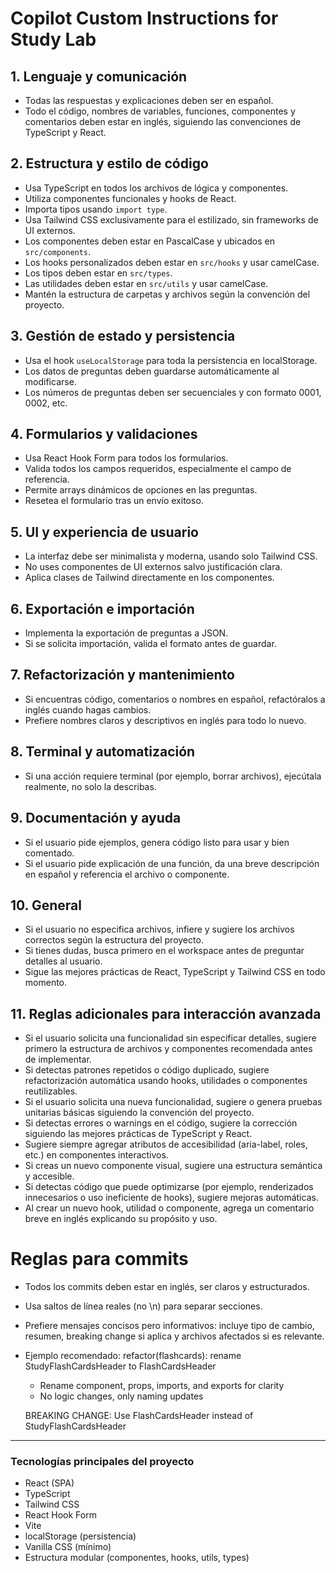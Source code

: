 
# Copilot Custom Instructions for Study Lab

## 1. Lenguaje y comunicación
- Todas las respuestas y explicaciones deben ser en español.
- Todo el código, nombres de variables, funciones, componentes y comentarios deben estar en inglés, siguiendo las convenciones de TypeScript y React.

## 2. Estructura y estilo de código
- Usa TypeScript en todos los archivos de lógica y componentes.
- Utiliza componentes funcionales y hooks de React.
- Importa tipos usando `import type`.
- Usa Tailwind CSS exclusivamente para el estilizado, sin frameworks de UI externos.
- Los componentes deben estar en PascalCase y ubicados en `src/components`.
- Los hooks personalizados deben estar en `src/hooks` y usar camelCase.
- Los tipos deben estar en `src/types`.
- Las utilidades deben estar en `src/utils` y usar camelCase.
- Mantén la estructura de carpetas y archivos según la convención del proyecto.

## 3. Gestión de estado y persistencia
- Usa el hook `useLocalStorage` para toda la persistencia en localStorage.
- Los datos de preguntas deben guardarse automáticamente al modificarse.
- Los números de preguntas deben ser secuenciales y con formato 0001, 0002, etc.

## 4. Formularios y validaciones
- Usa React Hook Form para todos los formularios.
- Valida todos los campos requeridos, especialmente el campo de referencia.
- Permite arrays dinámicos de opciones en las preguntas.
- Resetea el formulario tras un envío exitoso.

## 5. UI y experiencia de usuario
- La interfaz debe ser minimalista y moderna, usando solo Tailwind CSS.
- No uses componentes de UI externos salvo justificación clara.
- Aplica clases de Tailwind directamente en los componentes.

## 6. Exportación e importación
- Implementa la exportación de preguntas a JSON.
- Si se solicita importación, valida el formato antes de guardar.

## 7. Refactorización y mantenimiento
- Si encuentras código, comentarios o nombres en español, refactóralos a inglés cuando hagas cambios.
- Prefiere nombres claros y descriptivos en inglés para todo lo nuevo.

## 8. Terminal y automatización
- Si una acción requiere terminal (por ejemplo, borrar archivos), ejecútala realmente, no solo la describas.

## 9. Documentación y ayuda
- Si el usuario pide ejemplos, genera código listo para usar y bien comentado.
- Si el usuario pide explicación de una función, da una breve descripción en español y referencia el archivo o componente.


## 10. General
- Si el usuario no especifica archivos, infiere y sugiere los archivos correctos según la estructura del proyecto.
- Si tienes dudas, busca primero en el workspace antes de preguntar detalles al usuario.
- Sigue las mejores prácticas de React, TypeScript y Tailwind CSS en todo momento.

## 11. Reglas adicionales para interacción avanzada

- Si el usuario solicita una funcionalidad sin especificar detalles, sugiere primero la estructura de archivos y componentes recomendada antes de implementar.
- Si detectas patrones repetidos o código duplicado, sugiere refactorización automática usando hooks, utilidades o componentes reutilizables.
- Si el usuario solicita una nueva funcionalidad, sugiere o genera pruebas unitarias básicas siguiendo la convención del proyecto.
- Si detectas errores o warnings en el código, sugiere la corrección siguiendo las mejores prácticas de TypeScript y React.
- Sugiere siempre agregar atributos de accesibilidad (aria-label, roles, etc.) en componentes interactivos.
- Si creas un nuevo componente visual, sugiere una estructura semántica y accesible.
- Si detectas código que puede optimizarse (por ejemplo, renderizados innecesarios o uso ineficiente de hooks), sugiere mejoras automáticas.
- Al crear un nuevo hook, utilidad o componente, agrega un comentario breve en inglés explicando su propósito y uso.

# Reglas para commits
- Todos los commits deben estar en inglés, ser claros y estructurados.
- Usa saltos de línea reales (no \n) para separar secciones.
- Prefiere mensajes concisos pero informativos: incluye tipo de cambio, resumen, breaking change si aplica y archivos afectados si es relevante.
- Ejemplo recomendado:
	refactor(flashcards): rename StudyFlashCardsHeader to FlashCardsHeader
  
	- Rename component, props, imports, and exports for clarity
	- No logic changes, only naming updates
  
	BREAKING CHANGE: Use FlashCardsHeader instead of StudyFlashCardsHeader

---

### Tecnologías principales del proyecto
- React (SPA)
- TypeScript
- Tailwind CSS
- React Hook Form
- Vite
- localStorage (persistencia)
- Vanilla CSS (mínimo)
- Estructura modular (componentes, hooks, utils, types)
